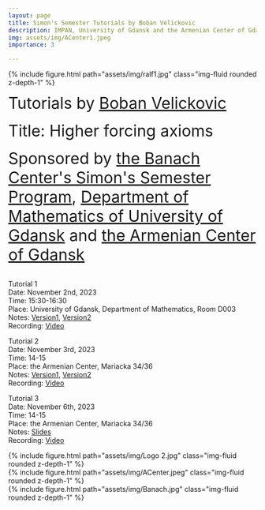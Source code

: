 ```yaml
---
layout: page
title: Simon's Semester Tutorials by Boban Velickovic
description: IMPAN, University of Gdansk and the Armenian Center of Gdansk
img: assets/img/ACenter1.jpeg
importance: 3

---
```

{% include figure.html path="assets/img/ralf1.jpg"  class="img-fluid rounded z-depth-1" %}

<font size="+3"> Tutorials by <a href="https://webusers.imj-prg.fr/~boban.velickovic/">Boban Velickovic</a></font> <br><br>
<font size="+3"> Title: Higher forcing axioms</font> <br><br>
<font size="+3"> Sponsored by <a href="https://www.impan.pl/en/activities/banach-center">the Banach Center's Simon's Semester Program</a>, <a href="https://en.mfi.ug.edu.pl/">Department of Mathematics of University of Gdansk</a> and <a href="https://www.facebook.com/people/Zwi%C4%85zek-Ormia%C5%84ski-w-Gda%C5%84sku/100064669963190/?refid=13">the Armenian Center of Gdansk</a></font> <br><br>


Tutorial 1<br>
Date: November 2nd, 2023<br>
Time: 15:30-16:30<br>
Place: University of Gdansk, Department of Mathematics, Room D003<br>
Notes:  <a href="https://grigorsarg.github.io/assets/pdf/IMPAN-lecture 02.11.2023 .pdf">Version1</a>,  <a href="https://grigorsarg.github.io/assets/pdf/ralfCol.pdf">Version2</a>   <br>
Recording: <a href="https://www.youtube.com/watch?v=Or4PRGO7JUE&list=PLto-hJZvxwyZcarpl7mSOlJoVk2KIoNuK&index=5">Video</a><br>

Tutorial 2<br>
Date: November 3rd, 2023<br>
Time: 14-15<br>
Place: the Armenian Center, Mariacka 34/36<br>
Notes:  <a href="https://grigorsarg.github.io/assets/pdf/version1.pdf">Version1</a>,  <a href="https://grigorsarg.github.io/assets/pdf/versiona2.pdf">Version2</a> <br>
Recording: <a href="https://www.youtube.com/watch?v=ldterPzzsL4&list=PLto-hJZvxwyZcarpl7mSOlJoVk2KIoNuK&index=6">Video</a><br>

Tutorial 3<br>
Date: November 6th, 2023<br>
Time: 14-15<br>
Place: the Armenian Center, Mariacka 34/36<br>
Notes:  <a href="https://grigorsarg.github.io/assets/pdf/ver3.pdf">Slides</a><br>
Recording:  <a href="https://www.youtube.com/playlist?list=PLto-hJZvxwyZcarpl7mSOlJoVk2KIoNuK">Video</a><br>


<div class="row">
     <div class="col-sm mt-2 mt-md-0">
        {% include figure.html path="assets/img/Logo 2.jpg" class="img-fluid rounded z-depth-1" %}
    </div>
     <div class="col-sm mt-3 mt-md-0">
        {% include figure.html path="assets/img/ACenter.jpeg" class="img-fluid rounded z-depth-1" %}
    </div>
    <div class="col-sm mt-2 mt-md-0">
        {% include figure.html path="assets/img/Banach.jpg" class="img-fluid rounded z-depth-1" %}
    </div>
</div>
